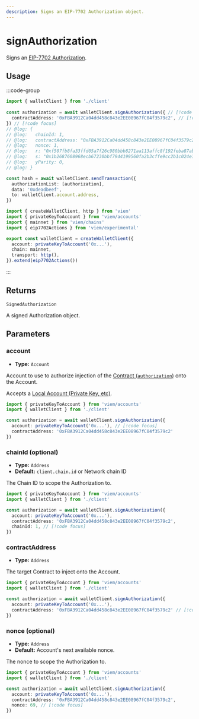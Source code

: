 ```yaml
---
description: Signs an EIP-7702 Authorization object.
---
```


# signAuthorization

Signs an [EIP-7702 Authorization](https://eips.ethereum.org/EIPS/eip-7702).

<!-- TODO(7702): description -->

## Usage

<!-- TODO(7702): description -->

:::code-group

```ts twoslash [example.ts]
import { walletClient } from './client'
 
const authorization = await walletClient.signAuthorization({ // [!code focus]
  contractAddress: '0xFBA3912Ca04dd458c843e2EE08967fC04f3579c2', // [!code focus]
}) // [!code focus]
// @log: {
// @log:   chainId: 1,
// @log:   contractAddress: "0xFBA3912Ca04dd458c843e2EE08967fC04f3579c2",
// @log:   nonce: 1,
// @log:   r: "0xf507fb8fa33ffd05a7f26c980bbb8271aa113affc8f192feba87abe26549bda1",
// @log:   s: "0x1b2687608968ecb67230bbf7944199560fa2b3cffe9cc2b1c024e1c8f86a9e08",
// @log:   yParity: 0,
// @log: }

const hash = await walletClient.sendTransaction({
  authorizationList: [authorization],
  data: '0xdeadbeef',
  to: walletClient.account.address,
})
```

```ts twoslash [client.ts] filename="client.ts"
import { createWalletClient, http } from 'viem'
import { privateKeyToAccount } from 'viem/accounts'
import { mainnet } from 'viem/chains'
import { eip7702Actions } from 'viem/experimental'

export const walletClient = createWalletClient({
  account: privateKeyToAccount('0x...'),
  chain: mainnet,
  transport: http(),
}).extend(eip7702Actions())
```

:::

## Returns

`SignedAuthorization`

A signed Authorization object.

## Parameters

### account

- **Type:** `Account`

Account to use to authorize injection of the [Contract (`authorization`)](#authorization) onto the Account.

Accepts a [Local Account (Private Key, etc)](/docs/clients/wallet#local-accounts-private-key-mnemonic-etc).

```ts twoslash
import { privateKeyToAccount } from 'viem/accounts'
import { walletClient } from './client'

const authorization = await walletClient.signAuthorization({
  account: privateKeyToAccount('0x...'), // [!code focus]
  contractAddress: '0xFBA3912Ca04dd458c843e2EE08967fC04f3579c2'
}) 
```

### chainId (optional)

- **Type:** `Address`
- **Default:** `client.chain.id` or Network chain ID

The Chain ID to scope the Authorization to.

```ts twoslash
import { privateKeyToAccount } from 'viem/accounts'
import { walletClient } from './client'

const authorization = await walletClient.signAuthorization({
  account: privateKeyToAccount('0x...'),
  contractAddress: '0xFBA3912Ca04dd458c843e2EE08967fC04f3579c2',
  chainId: 1, // [!code focus]
}) 
```

### contractAddress

- **Type:** `Address`

The target Contract to inject onto the Account.

```ts twoslash
import { privateKeyToAccount } from 'viem/accounts'
import { walletClient } from './client'

const authorization = await walletClient.signAuthorization({
  account: privateKeyToAccount('0x...'),
  contractAddress: '0xFBA3912Ca04dd458c843e2EE08967fC04f3579c2' // [!code focus]
}) 
```

### nonce (optional)

- **Type:** `Address`
- **Default:** Account's next available nonce.

The nonce to scope the Authorization to.

```ts twoslash
import { privateKeyToAccount } from 'viem/accounts'
import { walletClient } from './client'

const authorization = await walletClient.signAuthorization({
  account: privateKeyToAccount('0x...'),
  contractAddress: '0xFBA3912Ca04dd458c843e2EE08967fC04f3579c2',
  nonce: 69, // [!code focus]
}) 
```